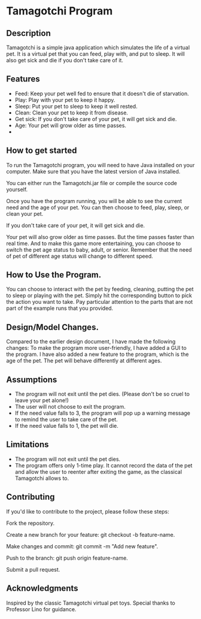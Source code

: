 # Tamagotchi Program
## Description
Tamagotchi is a simple java application which simulates the life of a virtual pet.
It is a virtual pet that you can feed, play with, and put to sleep. It will also get sick and die if you don't take care of it.

## Features
- Feed: Keep your pet well fed to ensure that it doesn't die of starvation.
- Play: Play with your pet to keep it happy.
- Sleep: Put your pet to sleep to keep it well rested.
- Clean: Clean your pet to keep it from disease.
- Get sick: If you don't take care of your pet, it will get sick and die.
- Age: Your pet will grow older as time passes. 
- 
## How to get started
To run the Tamagotchi program, you will need to have Java installed on your computer.
Make sure that you have the latest version of Java installed.

You can either run the Tamagotchi.jar file or compile the source code yourself.

Once you have the program running, you will be able to see the current need and the age of your pet.
You can then choose to feed, play, sleep, or clean your pet.

If you don't take care of your pet, it will get sick and die.

Your pet will also grow older as time passes. But the time passes faster than real time. And to make this game more entertaining, 
you can choose to switch the pet age status to baby, adult, or senior. Remember that the need of pet of different age status will change to different speed.

## How to Use the Program. 
You can choose to interact with the pet by feeding, cleaning, putting the pet to sleep or playing with the pet.
Simply hit the corresponding button to pick the action you want to take.
Pay particular attention to the parts that are not part of the example runs that you provided.

## Design/Model Changes. 
Compared to the earlier design document, I have made the following changes:
To make the program more user-friendly, I have added a GUI to the program.
I have also added a new feature to the program, which is the age of the pet.
The pet will behave differently at different ages.

## Assumptions
- The program will not exit until the pet dies. (Please don't be so cruel to leave your pet alone!)
- The user will not choose to exit the program.
- If the need value falls to 3, the program will pop up a warning message to remind the user to take care of the pet.
- If the need value falls to 1, the pet will die.

## Limitations
- The program will not exit until the pet dies. 
- The program offers only 1-time play. It cannot record the data of the pet and allow the user to reenter after exiting the game, as the classical Tamagotchi allows to.


## Contributing
If you'd like to contribute to the project, please follow these steps:

Fork the repository.

Create a new branch for your feature: git checkout -b feature-name.

Make changes and commit: git commit -m "Add new feature".

Push to the branch: git push origin feature-name.

Submit a pull request.

## Acknowledgments
Inspired by the classic Tamagotchi virtual pet toys.
Special thanks to Professor Lino for guidance.